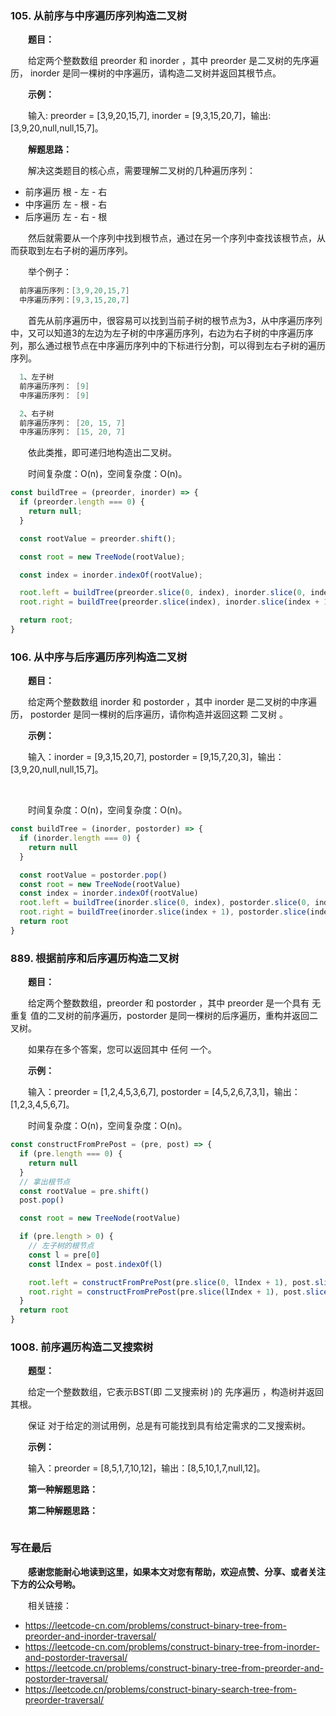 ### 105. 从前序与中序遍历序列构造二叉树

&emsp;&emsp;**题目：**

&emsp;&emsp;给定两个整数数组 preorder 和 inorder ，其中 preorder 是二叉树的先序遍历， inorder 是同一棵树的中序遍历，请构造二叉树并返回其根节点。

&emsp;&emsp;**示例：**

&emsp;&emsp;输入: preorder = [3,9,20,15,7], inorder = [9,3,15,20,7]，输出: [3,9,20,null,null,15,7]。

&emsp;&emsp;**解题思路：**

 &emsp;&emsp;解决这类题目的核心点，需要理解二叉树的几种遍历序列：

  - 前序遍历 根 - 左 - 右
  - 中序遍历 左 - 根 - 右
  - 后序遍历 左 - 右 - 根

&emsp;&emsp;然后就需要从一个序列中找到根节点，通过在另一个序列中查找该根节点，从而获取到左右子树的遍历序列。

&emsp;&emsp;举个例子：

```s
  前序遍历序列：[3,9,20,15,7]
  中序遍历序列：[9,3,15,20,7]
```

&emsp;&emsp;首先从前序遍历中，很容易可以找到当前子树的根节点为3，从中序遍历序列中，又可以知道3的左边为左子树的中序遍历序列，右边为右子树的中序遍历序列，那么通过根节点在中序遍历序列中的下标进行分割，可以得到左右子树的遍历序列。

```s
  1、左子树
  前序遍历序列： [9]
  中序遍历序列： [9]

  2、右子树
  前序遍历序列： [20, 15, 7]
  中序遍历序列： [15, 20, 7]
```

&emsp;&emsp;依此类推，即可递归地构造出二叉树。

&emsp;&emsp;时间复杂度：O(n)，空间复杂度：O(n)。

```JavaScript
const buildTree = (preorder, inorder) => {
  if (preorder.length === 0) {
    return null;
  }

  const rootValue = preorder.shift();

  const root = new TreeNode(rootValue);

  const index = inorder.indexOf(rootValue);

  root.left = buildTree(preorder.slice(0, index), inorder.slice(0, index));
  root.right = buildTree(preorder.slice(index), inorder.slice(index + 1));

  return root;
}
```

### 106. 从中序与后序遍历序列构造二叉树

&emsp;&emsp;**题目：**

&emsp;&emsp;给定两个整数数组 inorder 和 postorder ，其中 inorder 是二叉树的中序遍历， postorder 是同一棵树的后序遍历，请你构造并返回这颗 二叉树 。

&emsp;&emsp;**示例：**

&emsp;&emsp;输入：inorder = [9,3,15,20,7], postorder = [9,15,7,20,3]，输出：[3,9,20,null,null,15,7]。

&emsp;&emsp;

&emsp;&emsp;时间复杂度：O(n)，空间复杂度：O(n)。

```JavaScript
const buildTree = (inorder, postorder) => {
  if (inorder.length === 0) {
    return null
  }

  const rootValue = postorder.pop()
  const root = new TreeNode(rootValue)
  const index = inorder.indexOf(rootValue)
  root.left = buildTree(inorder.slice(0, index), postorder.slice(0, index))
  root.right = buildTree(inorder.slice(index + 1), postorder.slice(index))
  return root
}
```

### 889. 根据前序和后序遍历构造二叉树

&emsp;&emsp;**题目：**

&emsp;&emsp;给定两个整数数组，preorder 和 postorder ，其中 preorder 是一个具有 无重复 值的二叉树的前序遍历，postorder 是同一棵树的后序遍历，重构并返回二叉树。

&emsp;&emsp;如果存在多个答案，您可以返回其中 任何 一个。

&emsp;&emsp;**示例：**

&emsp;&emsp;输入：preorder = [1,2,4,5,3,6,7], postorder = [4,5,2,6,7,3,1]，输出：[1,2,3,4,5,6,7]。

&emsp;&emsp;时间复杂度：O(n)，空间复杂度：O(n)。

```JavaScript
const constructFromPrePost = (pre, post) => {
  if (pre.length === 0) {
    return null
  }
  // 拿出根节点
  const rootValue = pre.shift()
  post.pop()

  const root = new TreeNode(rootValue)

  if (pre.length > 0) {
    // 左子树的根节点
    const l = pre[0]
    const lIndex = post.indexOf(l)

    root.left = constructFromPrePost(pre.slice(0, lIndex + 1), post.slice(0, lIndex + 1))
    root.right = constructFromPrePost(pre.slice(lIndex + 1), post.slice(lIndex + 1))
  }
  return root
}
```

### 1008. 前序遍历构造二叉搜索树

&emsp;&emsp;**题型：**

&emsp;&emsp;给定一个整数数组，它表示BST(即 二叉搜索树 )的 先序遍历 ，构造树并返回其根。

&emsp;&emsp;保证 对于给定的测试用例，总是有可能找到具有给定需求的二叉搜索树。

&emsp;&emsp;**示例：**

&emsp;&emsp;输入：preorder = [8,5,1,7,10,12]，输出：[8,5,10,1,7,null,12]。

&emsp;&emsp;**第一种解题思路：**

&emsp;&emsp;**第二种解题思路：**

```JavaScript
```


### 写在最后

&emsp;&emsp;**感谢您能耐心地读到这里，如果本文对您有帮助，欢迎点赞、分享、或者关注下方的公众号哟。**

&emsp;&emsp;相关链接：

- https://leetcode-cn.com/problems/construct-binary-tree-from-preorder-and-inorder-traversal/
- https://leetcode-cn.com/problems/construct-binary-tree-from-inorder-and-postorder-traversal/
- https://leetcode.cn/problems/construct-binary-tree-from-preorder-and-postorder-traversal/
- https://leetcode.cn/problems/construct-binary-search-tree-from-preorder-traversal/